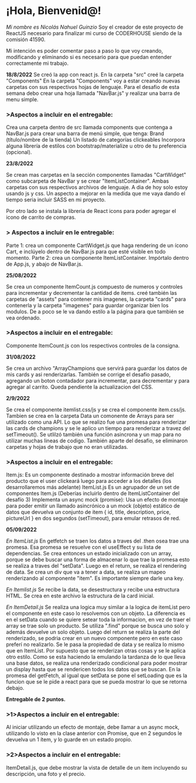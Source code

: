 # ¡Hola, Bienvenid@!

*Mi nombre es Nicolás Nahuel Guinzio*
Soy el creador de este proyecto de ReactJS necesario para finalizar mi curso de CODERHOUSE siendo de la comisión 41590.

Mi intención es poder comentar paso a paso lo que voy creando, modificando y eliminando si es necesario para que puedan entender correctamente mi trabajo.


**18/8/2022**
Se creó la app con react js.
En la carpeta "src" creé la carpeta "Components"
En la carpeta "Components" voy a estar creando nuevas carpetas con sus respectivos hojas de lenguaje.
Para el desafio de esta semana debo crear una hoja llamada "NavBar.js" y realizar una barra de menu simple.

### >Aspectos a incluir en el entregable:
Crea una carpeta dentro de src llamada components que contenga a NavBar.js para crear una barra de menú simple, que tenga:
Brand (título/nombre de la tienda)
Un listado de categorías clickeables
Incorpora alguna librería de estilos con bootstrap/materialize u otro de tu preferencia (opcional).


**23/8/2022**

Se crean mas carpetas en la sección componentes llamadas "CartWidget" como subcarpeta de NavBar y se crear "ItemListContainer".
Ambas carpetas con sus respectivos archivos de lenguaje. 
A dia de hoy solo estoy usando js y css. Un aspecto a mejorar en la medida que me vaya dando el tiempo seria incluir SASS en mi proyecto.

Por otro lado se instala la libreria de React icons para poder agregar el icono de carrito de compras. 


### > Aspectos a incluir en le entregable: 
Parte 1: crea un componente CartWidget.js que haga rendering de un ícono Cart, e inclúyelo dentro de NavBar.js para que esté visible en todo momento.
Parte 2: crea un componente ItemListContainer. Impórtalo dentro de App.js, y abajo de NavBar.js. 


**25/08/2022**

Se crea un componente  ItemCount.js compuesto de numeros y controles para incrementar y decrementar la cantidad de items.
creé también las carpetas de "assets" para contener mis imagenes, la carpeta "cards" para contenerla y la carpeta "imagenes" para guardar organizar bien los modulos.
De a poco se le va dando estilo a la página para que también se vea ordenado.


### >Aspectos a incluir en el entregable:
Componente ItemCount.js con los respectivos controles de la consigna.


**31/08/2022** 

Se crea un archivo "ArrayChampions que servirá para guardar los datos de mis cards y asi renderizarlas. 
También se corrige el desafio pasado, agregando un boton contadador para incrementar, para decrementar y para agregar al carrito.
Queda pendiente la actualizacion del CSS.


**2/9/2022**


Se crea el componente itemlist.css/js y se crea el componente item.css/js. Tambien se crea en la carpeta Data un comonente de Arrays para ser utilizado como una API. 
Lo que se realizo fue una promesa para renderizar las cards de champions y se le aplico un tiempo para renderizar a travez del setTimeout(). Se utlilzó también una función asincrona y un map para no utilizar muchas lineas de codigo. 
También aparte del desafio, se eliminaron carpetas y hojas de trabajo que no eran utilizadas.


### >Aspectos a incluir en el entregable:
Item.js: Es un componente destinado a mostrar información breve del producto que el user clickeará luego para acceder a los detalles (los desarrollaremos más adelante)
ItemList.js Es un agrupador de un set de componentes Item.js (Deberías incluirlo dentro de ItemListContainer del desafío 3)
Implementa un async mock (promise): Usa un efecto de montaje para poder emitir un llamado asincrónico a un mock (objeto) estático de datos que devuelva un conjunto de item { id, title, description, price, pictureUrl } en dos segundos (setTimeout), para emular retrasos de red.


**05/09/2022**


*En ItemList.js*
  En getfetch se traen los datos a traves del .then osea trae una promesa.
  Esa promesa se resuelve con el useEffect y su lista de dependencias.
  Se crea entonces un estado inicializado con un array, porque se debe buscar una forma de almacenar lo que trae la promesa
  esto se realiza a traves del "setData". 
  Luego en el return, se realiza el rendering de data.
  Se crea un div que va a tener a data, se realiza un mapeo renderizando al componente "item". Es importante siempre darle una key.

*En Itemlist.js*
  Se recibe la data, se desestructura y recibe una estructura HTML.
  Se crea en este archivo la estructura de la card inicial.

*En ItemDetail.js*
    Se realiza una logica muy similar a la logica de itemList pero el componente en este caso lo resolvemos con un objeto.
    La diferencia es en el setData cuando se quiere setear toda la informacion, en vez de traer el array se trae solo un producto.
    Se utiliza ".find" porque se busca uno solo y además devuelve un solo objeto.
    Luego del return se realiza la parte del renderizado, se podria crear en un nuevo componente pero en este caso preferí no realizarlo.
    Se le pasa la propiedad de data y se realiza lo mismo que en ItemList. Por supuesto que se renderizan otras cosas y se le aplica otro estilo.
    Como se esta haciendo la emulando la tardanza de lo que lleva una base datos, se realiza una renderizado condicional para poder mostrar un
    display hasta que se rendericen todos los datos que se buscan.
    En la promesa del getFetch, al igual que setData se pone el setLoading que es la funcion que se le pide a react para que se pueda mostrar
    lo que se retorna debajo.

  
  

__Entregable de 2 puntos.__
### >1>Aspectos a incluir en el entregable:
Al iniciar utilizando un efecto de montaje, debe llamar a un async mock, utilizando lo visto en la clase anterior con Promise, que en 2 segundos le devuelva un 1 ítem, y lo guarde en un estado propio.

### >2>Aspectos a incluir en el entregable:
ItemDetail.js, que debe mostrar la vista de detalle de un ítem incluyendo su descripción, una foto y el precio.


